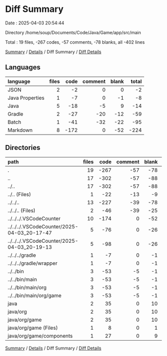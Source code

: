 # Diff Summary

Date : 2025-04-03 20:54:44

Directory /home/soup/Documents/Code/Java/Game/app/src/main

Total : 19 files,  -267 codes, -57 comments, -78 blanks, all -402 lines

[Summary](results.md) / [Details](details.md) / Diff Summary / [Diff Details](diff-details.md)

## Languages
| language | files | code | comment | blank | total |
| :--- | ---: | ---: | ---: | ---: | ---: |
| JSON | 2 | -2 | 0 | 0 | -2 |
| Java Properties | 1 | -7 | 0 | -1 | -8 |
| Java | 5 | -18 | -5 | 9 | -14 |
| Gradle | 2 | -27 | -20 | -12 | -59 |
| Batch | 1 | -41 | -32 | -22 | -95 |
| Markdown | 8 | -172 | 0 | -52 | -224 |

## Directories
| path | files | code | comment | blank | total |
| :--- | ---: | ---: | ---: | ---: | ---: |
| . | 19 | -267 | -57 | -78 | -402 |
| .. | 17 | -302 | -57 | -88 | -447 |
| ../.. | 17 | -302 | -57 | -88 | -447 |
| ../.. (Files) | 1 | -22 | -13 | -9 | -44 |
| ../../.. | 13 | -227 | -39 | -78 | -344 |
| ../../.. (Files) | 2 | -46 | -39 | -25 | -110 |
| ../../../.VSCodeCounter | 10 | -174 | 0 | -52 | -226 |
| ../../../.VSCodeCounter/2025-04-03_20-17-47 | 5 | -76 | 0 | -26 | -102 |
| ../../../.VSCodeCounter/2025-04-03_20-19-13 | 5 | -98 | 0 | -26 | -124 |
| ../../../gradle | 1 | -7 | 0 | -1 | -8 |
| ../../../gradle/wrapper | 1 | -7 | 0 | -1 | -8 |
| ../../bin | 3 | -53 | -5 | -1 | -59 |
| ../../bin/main | 3 | -53 | -5 | -1 | -59 |
| ../../bin/main/org | 3 | -53 | -5 | -1 | -59 |
| ../../bin/main/org/game | 3 | -53 | -5 | -1 | -59 |
| java | 2 | 35 | 0 | 10 | 45 |
| java/org | 2 | 35 | 0 | 10 | 45 |
| java/org/game | 2 | 35 | 0 | 10 | 45 |
| java/org/game (Files) | 1 | 8 | 0 | 1 | 9 |
| java/org/game/components | 1 | 27 | 0 | 9 | 36 |

[Summary](results.md) / [Details](details.md) / Diff Summary / [Diff Details](diff-details.md)